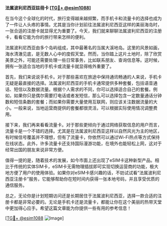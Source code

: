 **法属波利尼西亚註冊卡 [[TG💪+ @esim1088](https://t.me/s/esim1088)]**

在当今这个全球化的时代，旅行变得越来越频繁，而手机卡和流量卡的选择也成为了一件让人头疼的事情。尤其是当你计划前往法属波利尼西亚这样的美丽海岛时，一张合适的注册卡就显得尤为重要了。今天，我们就来聊聊法属波利尼西亚的注册卡，看看它能为你的旅行带来怎样的便利。

法属波利尼西亚由多个岛屿组成，其中最著名的当属大溪地岛。这里的风景如画，海水清澈见底，是无数人心中的度假天堂。然而，当你踏上这片土地时，除了欣赏美景之外，可能还需要处理一些日常事务，比如联系朋友、查询信息等。这时候，拥有一张适合当地的手机卡或流量卡就显得格外重要了。

首先，我们来说说手机卡。对于那些喜欢在旅途中保持通讯畅通的人来说，手机卡无疑是最直接的选择。法属波利尼西亚的手机卡通常提供多种套餐，包括语音通话、短信以及数据流量。根据个人需求的不同，你可以选择适合自己的套餐。例如，如果你只是偶尔需要打电话或者发短信，那么可以选择包含一定数量通话分钟数和短信条数的套餐；而如果你需要大量使用互联网，则应该关注数据流量的大小。一般来说，当地运营商提供的套餐都很灵活，可以根据实际使用情况调整费用。

接下来，我们再来看看流量卡。对于那些更倾向于通过网络获取信息的用户而言，流量卡是一个不错的选择。尤其是在法属波利尼西亚这样以自然风光为主的地区，有时候信号覆盖并不理想，但有了流量卡，你依然可以通过Wi-Fi热点等方式保持在线状态。此外，许多流量卡还支持国际漫游功能，在境外也能轻松上网，这对于经常出国的朋友来说非常方便。

值得一提的是，随着技术的发展，如今市面上还出现了eSIM卡这种新型产品。相比于传统的实体SIM卡，eSIM卡无需物理插拔即可实现切换运营商的功能，极大地方便了用户的使用体验。如果你对eSIM卡感兴趣的话，不妨试试看“法属波利尼西亚注册卡”服务，它能够帮助你在短时间内获得一张本地号码，并且享受优质的通信服务。

总之，无论你是计划短期访问还是长期居住于法属波利尼西亚，选择一款合适的注册卡都是非常必要的。无论是手机卡还是流量卡，都能让你在这个美丽的热带天堂中更加得心应手。希望这篇文章能为你提供一些有用的参考信息！

[[TG💪+ @esim1088](https://t.me/s/esim1088) ![Image](https://i.postimg.cc/4NQfJmqS/Snipaste-2025-05-13-00-14-12.png)]